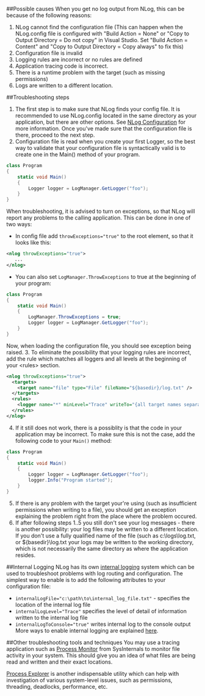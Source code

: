 ##Possible causes
When you get no log output from NLog, this can be because of the following reasons:
 1. NLog cannot find the configuration file (This can happen when the NLog.config file is configured with "Build Action = None" or "Copy to Output Directory = Do not copy" in Visual Studio. Set "Build Action = Content" and "Copy to Output Directory = Copy always" to fix this)
 2. Configuration file is invalid
 3. Logging rules are incorrect or no rules are defined
 4. Application tracing code is incorrect.
 5. There is a runtime problem with the target (such as missing permissions)
 6. Logs are written to a different location.


##Troubleshooting steps
 1. The first step is to make sure that NLog finds your config file. It is recommended to use NLog.config located in the same directory as your application, but there are other options. See [NLog Configuration](Configuration-file) for more information. Once you've made sure that the configuration file is there, proceed to the next step.
 2. Configuration file is read when you create your first Logger, so the best way to validate that your configuration file is syntactically valid is to create one in the Main() method of your program.
```csharp
class Program
{
    static void Main()
    {
        Logger logger = LogManager.GetLogger("foo");
    }
}
```
When troubleshooting, it is advised to turn on exceptions, so that NLog will report any problems to the calling application. This can be done in one of two ways:
  * In config file add `throwExceptions="true"` to the root element, so that it looks like this:
```xml
<nlog throwExceptions="true">
   ...
</nlog>
```
  * You can also set `LogManager.ThrowExceptions` to true at the beginning of your program:
```csharp
class Program
{
    static void Main()
    {
        LogManager.ThrowExceptions = true;
        Logger logger = LogManager.GetLogger("foo");
    }
}
```
Now, when loading the configuration file, you should see exception being raised.
 3. To eliminate the possibility that your logging rules are incorrect, add the rule which matches all loggers and all levels at the beginning of your \<rules> section.
```xml
<nlog throwExceptions="true">
  <targets>
    <target name="file" type="File" fileName="${basedir}/log.txt" />
  </targets>
  <rules>
    <logger name="*" minLevel="Trace" writeTo="{all target names separated by comma}" />
  </rules>
</nlog>
```
 4. If it still does not work, there is a possiblity is that the code in your application may be incorrect. To make sure this is not the case, add the following code to your `Main()` method:
```csharp
class Program
{
    static void Main()
    {
        Logger logger = LogManager.GetLogger("foo");
        logger.Info("Program started"); 
    }
}
```
 5. If there is any problem with the target your're using (such as insufficient permissions when writing to a file), you should get an exception explaining the problem right from the place where the problem occured.
 6. If after following steps 1..5 you still don't see your log messages - there is another possibility: your log files may be written to a different location. If you don't use a fully qualified name of the file (such as c:\logs\log.txt, or ${basedir}\log.txt your logs may be written to the working directory, which is not necessarily the same directory as where the application resides.

##Internal Logging
NLog has its own [internal logging](Internal-logging) system which can be used to troubleshoot problems with log routing and configuration. The simplest way to enable is to add the following attributes to your configuration file:

* `internalLogFile="c:\path\to\internal_log_file.txt"` - specifies the location of the internal log file
* `internalLogLevel="Trace"` specifies the level of detail of information written to the internal log file
* `internalLogToConsole="true"` writes internal log to the console output
More ways to enable internal logging are explained [here](Internal-logging).

##Other troubleshooting tools and techniques
You may use a tracing application such as [Process Monitor](http://technet.microsoft.com/en-us/sysinternals/bb896645.aspx) from SysInternals to monitor file activity in your system. This should give you an idea of what files are being read and written and their exact locations.

[Process Explorer](http://technet.microsoft.com/en-us/sysinternals/bb896653.aspx) is another indispensable utility which can help with investigation of various system-level issues, such as permissions, threading, deadlocks, performance, etc.